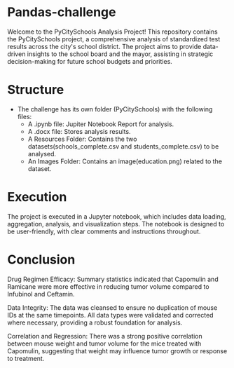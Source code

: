 # Pandas-challenge

Welcome to the PyCitySchools Analysis Project! This repository contains the PyCitySchools project, a comprehensive analysis of standardized test results across the city's school district. The project aims to provide data-driven insights to the school board and the mayor, assisting in strategic decision-making for future school budgets and priorities.


# Structure

- The challenge has its own folder (PyCitySchools) with the following files:
  - A .ipynb file: Jupiter Notebook Report for analysis.
  - A .docx file: Stores analysis results.
  - A Resources Folder: Contains the two datasets(schools_complete.csv and students_complete.csv) to be analysed.
  - An Images Folder: Contains an image(education.png) related to the dataset.


# Execution

The project is executed in a Jupyter notebook, which includes data loading, aggregation, analysis, and visualization steps. The notebook is designed to be user-friendly, with clear comments and instructions throughout.

# Conclusion

Drug Regimen Efficacy: Summary statistics indicated that Capomulin and Ramicane were more effective in reducing tumor volume compared to Infubinol and Ceftamin.

Data Integrity: The data was cleansed to ensure no duplication of mouse IDs at the same timepoints. All data types were validated and corrected where necessary, providing a robust foundation for analysis.

Correlation and Regression: There was a strong positive correlation between mouse weight and tumor volume for the mice treated with Capomulin, suggesting that weight may influence tumor growth or response to treatment.
